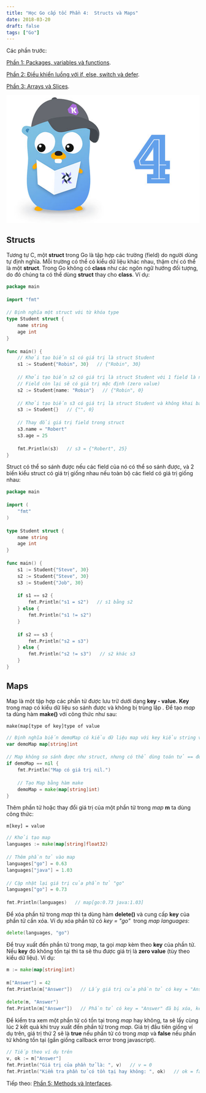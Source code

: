 ```yaml
---
title: "Học Go cấp tốc Phần 4:  Structs và Maps"
date: 2018-03-20
draft: false
tags: ["Go"]
---
```


Các phần trước:

[Phần 1: Packages, variables và functions](/blog/hoc-go-cap-toc-phan-1-packages-variables-va-functions).

[Phần 2: Điều khiển luồng với if, else, switch và defer](/blog/hoc-go-cap-toc-phan-2-dieu-khien-luong-voi-if-else-switch-va-defer).

[Phần 3: Arrays và Slices](/blog/hoc-go-cap-toc-phan-3-arrays-va-slices).

![Học Go cấp tốc phần 4](/images/golang-thumb4.jpg)

## **Structs**

Tương tự C, một **struct** trong Go là tập hợp các trường (field) do người dùng tự định nghĩa. Mỗi trường có thể có kiểu dữ liệu khác nhau, thậm chí có thể là một **struct**. Trong Go không có **class** như các ngôn ngữ hướng đối tượng, do đó chúng ta có thể dùng **struct** thay cho **class**. Ví dụ:

```go
package main

import "fmt"

// Định nghĩa một struct với từ khóa type
type Student struct {
	name string
	age int
}

func main() {
    // Khởi tạo biến s1 có giá trị là struct Student
    s1 := Student{"Robin", 30}   // {"Robin", 30}

    // Khởi tạo biến s2 có giá trị là struct Student với 1 field là name
    // Field còn lại sẽ có giá trị mặc định (zero value)
    s2 := Student{name: "Robin"}   // {"Robin", 0}

    // Khởi tạo biến s3 có giá trị là struct Student và không khai báo giá trị cho trường nào
    s3 := Student{}   // {"", 0}

    // Thay đổi giá trị field trong struct
    s3.name = "Robert"
    s3.age = 25

    fmt.Println(s3)   // s3 = {"Robert", 25}
}
```

Struct có thể so sánh được nếu các field của nó có thể so sánh được, và 2 biến kiểu struct có giá trị giống nhau nếu toàn bộ các field có giá trị giống nhau:

```go
package main

import (
	"fmt"
)

type Student struct {
	name string
	age int
}

func main() {
	s1 := Student{"Steve", 30}
	s2 := Student{"Steve", 30}
    s3 := Student{"Job", 30}

	if s1 == s2 {
		fmt.Println("s1 = s2")   // s1 bằng s2
	} else {
		fmt.Println("s1 != s2")
	}

	if s2 == s3 {
		fmt.Println("s2 = s3")
	} else {
		fmt.Println("s2 != s3")   // s2 khác s3
	}
}
```

## **Maps**

Map là một tập hợp các phần tử được lưu trữ dưới dạng **key - value.** **Key** trong map có kiểu dữ liệu so sánh được và không bị trùng lặp _._ Để tạo _map_ ta dùng hàm **make()** với công thức như sau:

```
make(map[type of key]type of value
```

```go
// Định nghĩa biến demoMap có kiểu dữ liệu map với key kiểu string và value kiểu int
var demoMap map[string]int

// Map không so sánh được như struct, nhưng có thể dùng toán tử == để kiểm tra nil
if demoMap == nil {
    fmt.Println("Map có giá trị nil.")

    // Tạo Map bằng hàm make
    demoMap = make(map[string]int)
}
```

Thêm phần tử hoặc thay đổi giá trị của một phần tử trong _map_ **m** ta dùng công thức:

```
m[key] = value
```

```go
// Khởi tạo map
languages := make(map[string]float32)

// Thêm phần tử vào map
languages["go"] = 0.63
languages["java"] = 1.03

// Cập nhật lại giá trị của phần tử "go"
languages["go"] = 0.73

fmt.Println(languages)   // map[go:0.73 java:1.03]
```

Để xóa phần tử trong _map_ thì ta dùng hàm **delete()** và cung cấp **key** của phần tử cần xóa. Ví dụ xóa phần tử có _key = "go"_  trong _map languages_:

```go
delete(languages, "go")
```

Để truy xuất đến phần tử trong _map_, ta gọi _map_ kèm theo **key** của phần tử. Nếu **key** đó không tồn tại thì ta sẽ thu được giá trị là **zero value** (tùy theo kiểu dữ liệu). Ví dụ:

```go
m := make(map[string]int)

m["Answer"] = 42
fmt.Println(m["Answer"])   // Lấy giá trị của phần tử có key = "Answer", kết quả là 42

delete(m, "Answer")
fmt.Println(m["Answer"])   // Phần tử có key = "Answer" đã bị xóa, kết quả là 0 (zero value của int)
```

Để kiểm tra xem một phần tử có tồn tại trong _map_ hay không, ta sẽ lấy cùng lúc 2 kết quả khi truy xuất đến phần tử trong _map_. Giá trị đầu tiên giống ví dụ trên, giá trị thứ 2 sẽ là **true** nếu phần tử có trong _map_ và **false** nếu phần tử không tồn tại (gần giống callback error trong javascript).

```go
// Tiếp theo ví dụ trên
v, ok := m["Answer"]
fmt.Println("Giá trị của phần tử là: ", v)   // v = 0
fmt.Println("Kiểm tra phần tử có tồn tại hay không: ", ok)   // ok = false
```

Tiếp theo: [Phần 5: Methods và Interfaces](/blog/hoc-go-cap-toc-phan-5-methods-va-interfaces).
